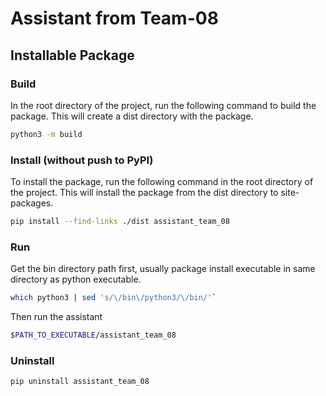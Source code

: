 # Assistant from Team-08

## Installable Package

### Build
In the root directory of the project, run the following command to build the package.
This will create a dist directory with the package.
```bash
python3 -m build
```

### Install (without push to PyPI)
To install the package, run the following command in the root directory of the project.
This will install the package from the dist directory to site-packages.
```bash
pip install --find-links ./dist assistant_team_08
```

### Run
Get the bin directory path first, usually package install executable in same directory as python executable.
```bash
which python3 | sed 's/\/bin\/python3/\/bin/'`
```
Then run the assistant
```bash
$PATH_TO_EXECUTABLE/assistant_team_08
```

### Uninstall
```bash
pip uninstall assistant_team_08
```
